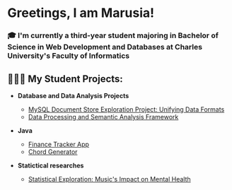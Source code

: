 <h1>Greetings, I am Marusia!</h1>
<h3> 🎓 I'm currently a third-year student majoring in Bachelor of Science in Web Development and Databases at Charles University's Faculty of Informatics </h3>
<h2>👩🏽‍💻 My Student Projects:</h2>

- <b>Database and Data Analysis Projects</b>
  - [MySQL Document Store Exploration Project: Unifying Data Formats](https://github.com/Marusia1812/modern_db_systems/tree/main/mySQL_document_store_project)
  - [Data Processing and Semantic Analysis Framework](https://github.com/Marusia1812/intro_to_data_engeneering)
   
- <b>Java</b>
  - [Finance Tracker App](https://github.com/Marusia1812/java/tree/main/finance_tracker_app)
  - [Chord Generator](https://github.com/Marusia1812/java/tree/main/chord_generator)
   
- <b>Statictical researches</b>
  - [Statistical Exploration: Music's Impact on Mental Health](https://www.kaggle.com/code/mariachinkova/past1/notebook)
 
